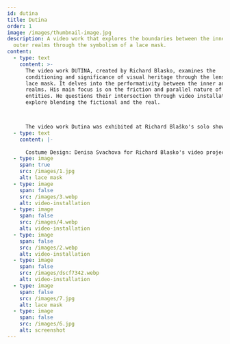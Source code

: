 ```yaml
---
id: dutina
title: Dutina
order: 1
image: /images/thumbnail-image.jpg
description: A video work that explores the boundaries between the inner and
  outer realms through the symbolism of a lace mask.
content:
  - type: text
    content: >-
      The video work DUTINA, created by Richard Blasko, examines the
      conditioning and significance of visual heritage through the lens of a
      lace mask. It delves into the performativity between the inner and outer
      realms. His main focus is on the friction and parallel nature of these
      entities. He questions their intersection through video installations that
      explore blending the fictional and the real.



      The video work Dutina was exhibited at Richard Blaško's solo show "31" at Modern Animals Gallery in 2024.
  - type: text
    content: |-
      
      Costume Design: Denisa Svachova for Richard Blasko's video project Dutina
  - type: image
    span: true
    src: /images/1.jpg
    alt: lace mask
  - type: image
    span: false
    src: /images/3.webp
    alt: video-installation
  - type: image
    span: false
    src: /images/4.webp
    alt: video-installation
  - type: image
    span: false
    src: /images/2.webp
    alt: video-installation
  - type: image
    span: false
    src: /images/dscf7342.webp
    alt: video-installation
  - type: image
    span: false
    src: /images/7.jpg
    alt: lace mask
  - type: image
    span: false
    src: /images/6.jpg
    alt: screenshot
---
```

